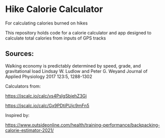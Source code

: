 # Hike Calorie Calculator
For calculating calories burned on hikes

This repository holds code for a calorie calculator and app designed to calculate total calories from  inputs of GPS tracks

## Sources:

Walking economy is predictably determined by speed, grade, and gravitational load
Lindsay W. Ludlow and Peter G. Weyand
Journal of Applied Physiology 2017 123:5, 1288-1302

Calculators from:

https://jscalc.io/calc/vs4PsIgSbjehZ3Gi

https://jscalc.io/calc/Gx9PDtiPUjc9mFn5

Inspired by:

https://www.outsideonline.com/health/training-performance/backpacking-calorie-estimator-2021/
